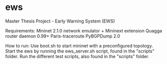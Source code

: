 # ews
Master Thesis Project - Early Warning System (EWS)

Requirements:
Mininet 2.1.0 network emulator + Mininext extension
Quagga router daemon 0.99+
Paris-traceroute
PyBGPDump 2.0

How to run:
Use boot.sh to start mininet with a preconfigured topology.
Start the ews by running the ews_server.sh script, found in the "scripts" folder.
Run the different test scripts, also found in the "scripts" folder.
